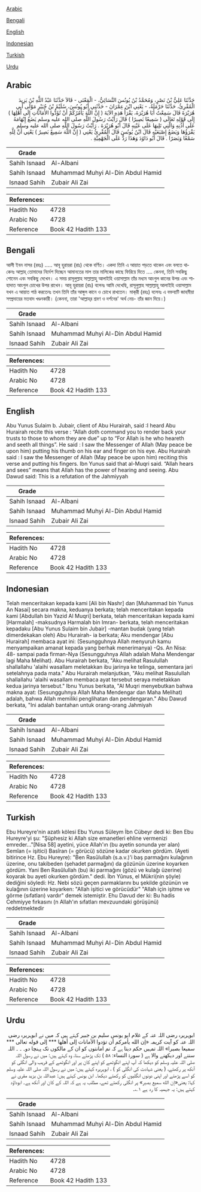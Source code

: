 [Arabic](#arabic)

[Bengali](#bengali)

[English](#english)

[Indonesian](#indonesian)

[Turkish](#turkish)

[Urdu](#urdu)

## Arabic


<div dir="rtl" lang="ar" style={{fontSize:'larger',backgroundColor:'#f8f9fa',padding:20}}>
حَدَّثَنَا عَلِيُّ بْنُ نَصْرٍ، وَمُحَمَّدُ بْنُ يُونُسَ النَّسَائِيُّ، - الْمَعْنَى - قَالاَ حَدَّثَنَا عَبْدُ اللَّهِ بْنُ يَزِيدَ الْمُقْرِئُ، حَدَّثَنَا حَرْمَلَةُ، - يَعْنِي ابْنَ عِمْرَانَ - حَدَّثَنِي أَبُو يُونُسَ، سُلَيْمُ بْنُ جُبَيْرٍ مَوْلَى أَبِي هُرَيْرَةَ قَالَ سَمِعْتُ أَبَا هُرَيْرَةَ، يَقْرَأُ هَذِهِ الآيَةَ ‏(‏ إِنَّ اللَّهَ يَأْمُرُكُمْ أَنْ تُؤَدُّوا الأَمَانَاتِ إِلَى أَهْلِهَا ‏)‏ إِلَى قَوْلِهِ تَعَالَى ‏(‏ سَمِيعًا بَصِيرًا ‏)‏ قَالَ رَأَيْتُ رَسُولَ اللَّهِ صلى الله عليه وسلم يَضَعُ إِبْهَامَهُ عَلَى أُذُنِهِ وَالَّتِي تَلِيهَا عَلَى عَيْنِهِ قَالَ أَبُو هُرَيْرَةَ ‏.‏ رَأَيْتُ رَسُولَ اللَّهِ صلى الله عليه وسلم يَقْرَؤُهَا وَيَضَعُ إِصْبَعَيْهِ قَالَ ابْنُ يُونُسَ قَالَ الْمُقْرِئُ يَعْنِي ‏(‏ إِنَّ اللَّهَ سَمِيعٌ بَصِيرٌ ‏)‏ يَعْنِي أَنَّ لِلَّهِ سَمْعًا وَبَصَرًا ‏.‏ قَالَ أَبُو دَاوُدَ وَهَذَا رَدٌّ عَلَى الْجَهْمِيَّةِ ‏.‏
</div>
<div style={{backgroundColor:'#f8f9fa',padding:20, marginBottom: 10}}><table> <thead> <tr> <th>Grade</th> <th></th> </tr> </thead> <tbody> <tr><td>Sahih Isnaad</td><td>Al-Albani</td></tr><tr><td>Sahih Isnaad</td><td>Muhammad Muhyi Al-Din Abdul Hamid</td></tr><tr><td>Isnaad Sahih</td><td>Zubair Ali Zai</td></tr></tbody></table><table> <thead> <tr> <th>References:</th> <th></th> </tr> </thead> <tbody><tr><td>Hadith No</td><td>4728</td></tr><tr><td>Arabic No</td><td>4728</td></tr><tr><td>Reference</td><td>Book 42 Hadith 133</td></tr></tbody></table></div>

## Bengali


<div dir="ltr" lang="bn" style={{fontSize:'larger',backgroundColor:'#f8f9fa',padding:20}}>
আলী ইবন নাসর (রহঃ) ..... আবূ হুরায়রা (রাঃ) থেকে বর্ণিত। একদা তিনি এ আয়াত পড়তে থাকেন এবং বলতে থাকেনঃ আল্লাহ্‌ তোমাদের নির্দেশ দিচ্ছেন আমানতের মাল তার মালিকের কাছে ফিরিয়ে দিতে .... কেননা, তিনি সবকিছু শোনেন এবং সবকিছু দেখেন। এ সময় রাসূলুল্লাহ সাল্লাল্লাহু আলাইহি ওয়াসাল্লাম তাঁর মধ্যম আংগুল কানের উপর এবং শাহাদাত আংগুল চোখের উপর রাখেন। আবূ হুরায়রা (রাঃ) বলেনঃ আমি দেখেছি, রাসূলুল্লাহ সাল্লাল্লাহু আলাইহি ওয়াসাল্লাম যখন এ আয়াত পাঠ করতেনঃ তখন তিনি তাঁর আঙ্গুল কানে ও চোখে রাখতেন। মাক্‌রী (রহঃ) বলেনঃ এ বক্তব্যটি জাহমীয়া সম্প্রদায়ের মতবাদ খণ্ডনকারী। (কেননা, তারা 'আল্লাহ্‌র শ্রবণ ও দর্শনের' অর্থ নেয়- তাঁর জ্ঞান দিয়ে।)
</div>
<div style={{backgroundColor:'#f8f9fa',padding:20, marginBottom: 10}}><table> <thead> <tr> <th>Grade</th> <th></th> </tr> </thead> <tbody> <tr><td>Sahih Isnaad</td><td>Al-Albani</td></tr><tr><td>Sahih Isnaad</td><td>Muhammad Muhyi Al-Din Abdul Hamid</td></tr><tr><td>Isnaad Sahih</td><td>Zubair Ali Zai</td></tr></tbody></table><table> <thead> <tr> <th>References:</th> <th></th> </tr> </thead> <tbody><tr><td>Hadith No</td><td>4728</td></tr><tr><td>Arabic No</td><td>4728</td></tr><tr><td>Reference</td><td>Book 42 Hadith 133</td></tr></tbody></table></div>

## English


<div dir="ltr" lang="en" style={{fontSize:'larger',backgroundColor:'#f8f9fa',padding:20}}>
Abu Yunus Sulaim b. Jubair, client of Abu Hurairah, said :I heard Abu Hurairah recite this verse : “Allah doth command you to render back your trusts to those to whom they are due” up to “For Allah is he who heareth and seeth all things”. He said : I saw the Messenger of Allah (May peace be upon him) putting his thumb on his ear and finger on his eye. Abu Hurairah said : I saw the Messenger of Allah (May peace be upon him) reciting this verse and putting his fingers. Ibn Yunus said that al-Muqri said. “Allah hears and sees” means that Allah has the power of hearing and seeing. Abu Dawud said: This is a refutation of the Jahmiyyah
</div>
<div style={{backgroundColor:'#f8f9fa',padding:20, marginBottom: 10}}><table> <thead> <tr> <th>Grade</th> <th></th> </tr> </thead> <tbody> <tr><td>Sahih Isnaad</td><td>Al-Albani</td></tr><tr><td>Sahih Isnaad</td><td>Muhammad Muhyi Al-Din Abdul Hamid</td></tr><tr><td>Isnaad Sahih</td><td>Zubair Ali Zai</td></tr></tbody></table><table> <thead> <tr> <th>References:</th> <th></th> </tr> </thead> <tbody><tr><td>Hadith No</td><td>4728</td></tr><tr><td>Arabic No</td><td>4728</td></tr><tr><td>Reference</td><td>Book 42 Hadith 133</td></tr></tbody></table></div>

## Indonesian


<div dir="ltr" lang="id" style={{fontSize:'larger',backgroundColor:'#f8f9fa',padding:20}}>
Telah menceritakan kepada kami [Ali bin Nashr] dan [Muhammad bin Yunus An Nasai] secara makna, keduanya berkata; telah menceritakan kepada kami [Abdullah bin Yazid Al Muqri] berkata, telah menceritakan kepada kami [Harmalah] -maksudnya Harmalah bin Imran- berkata, telah menceritakan kepadaku [Abu Yunus Sulaim bin Jubair] -mantan budak (yang telah dimerdekakan oleh) Abu Hurairah- ia berkata; Aku mendengar [Abu Hurairah] membaca ayat ini: (Sesungguhnya Allah menyuruh kamu menyampaikan amanat kepada yang berhak menerimanya) -Qs. An Nisa: 48- sampai pada firman-Nya (Sesungguhnya Allah adalah Maha Mendengar lagi Maha Melihat). Abu Hurairah berkata, "Aku melihat Rasulullah shallallahu 'alaihi wasallam meletakkan ibu jarinya ke telinga, sementara jari setelahnya pada mata." Abu Hurairah melanjutkan, "Aku melihat Rasulullah shallallahu 'alaihi wasallam membaca ayat tersebut seraya meletakkan kedua jarinya tersebut." Ibnu Yunus berkata, "Al Muqri menyebutkan bahwa makna ayat: (Sesungguhnya Allah Maha Mendengar dan Maha Melihat) adalah, bahwa Allah memiliki penglihatan dan pendengaran." Abu Dawud berkata, "Ini adalah bantahan untuk orang-orang Jahmiyah
</div>
<div style={{backgroundColor:'#f8f9fa',padding:20, marginBottom: 10}}><table> <thead> <tr> <th>Grade</th> <th></th> </tr> </thead> <tbody> <tr><td>Sahih Isnaad</td><td>Al-Albani</td></tr><tr><td>Sahih Isnaad</td><td>Muhammad Muhyi Al-Din Abdul Hamid</td></tr><tr><td>Isnaad Sahih</td><td>Zubair Ali Zai</td></tr></tbody></table><table> <thead> <tr> <th>References:</th> <th></th> </tr> </thead> <tbody><tr><td>Hadith No</td><td>4728</td></tr><tr><td>Arabic No</td><td>4728</td></tr><tr><td>Reference</td><td>Book 42 Hadith 133</td></tr></tbody></table></div>

## Turkish


<div dir="ltr" lang="tr" style={{fontSize:'larger',backgroundColor:'#f8f9fa',padding:20}}>
Ebu Hureyre'nin azatlı kölesi Ebu Yunus Süleym İbn Cübeyr dedi ki: Ben Ebu Hureyre'yi şu: "Şüphesiz ki Allah size emanetleri ehline vermenizi emreder..."[Nisa 58] ayetini, yüce Allah'ın (bu ayetin sonunda yer alan) Semîan (= işitici) Basîran (= görücü) sözüne kadar okurken gördüm. (Ayeti bitirince Hz. Ebu Hureyre): "Ben Rasûlullah (s.a.v.)'i baş parmağını kulağının üzerine, onu takibeden (şehadet parmağını) da gözünün üzerine koyarken gördüm. Yani Ben Rasûlullah (bu) iki parmağını (gözü ve kulağı üzerine) koyarak bu ayeti okurken gördüm." dedi. İbn Yûnus, el Mükri(nin şöyle) dediğini söyledi: Hz. Nebi sözü geçen parmaklarını bu şekilde gözünün ve kulağının üzerine koyarken: "Allah işitici ve görücüdür" "Allah için işitme ve görme (sıfatları) vardır" demek istemiştir. Ehu Davud der ki: Bu hadis Cehmiyye fırkasını (n Allah'ın sıfatları mevzuundaki görüşünü) reddetmektedir
</div>
<div style={{backgroundColor:'#f8f9fa',padding:20, marginBottom: 10}}><table> <thead> <tr> <th>Grade</th> <th></th> </tr> </thead> <tbody> <tr><td>Sahih Isnaad</td><td>Al-Albani</td></tr><tr><td>Sahih Isnaad</td><td>Muhammad Muhyi Al-Din Abdul Hamid</td></tr><tr><td>Isnaad Sahih</td><td>Zubair Ali Zai</td></tr></tbody></table><table> <thead> <tr> <th>References:</th> <th></th> </tr> </thead> <tbody><tr><td>Hadith No</td><td>4728</td></tr><tr><td>Arabic No</td><td>4728</td></tr><tr><td>Reference</td><td>Book 42 Hadith 133</td></tr></tbody></table></div>

## Urdu


<div dir="rtl" lang="ur" style={{fontSize:'larger',backgroundColor:'#f8f9fa',padding:20}}>
ابوہریرہ رضی اللہ عنہ کے غلام ابو یونس سلیم بن جبیر کہتے ہیں کہ میں نے ابوہریرہ رضی اللہ عنہ کو آیت کریمہ «إن الله يأمركم أن تؤدوا الأمانات إلى أهلها *** إلى قوله تعالى *** سميعا بصيرا» اللہ تمہیں حکم دیتا ہے کہ تم امانتوں کو ان کے مالکوں تک پہنچا دو۔ ۔ ۔ اللہ سننے اور دیکھنے والا ہے ( سورۃ النساء: ۵۸ ) تک پڑھتے سنا، وہ کہتے ہیں: میں نے رسول اللہ صلی اللہ علیہ وسلم کو دیکھا کہ آپ اپنے انگوٹھے کو اپنے کان پر اور انگوٹھے کے قریب والی انگلی کو آنکھ پر رکھتے، ( یعنی شہادت کی انگلی کو ) ، ابوہریرہ کہتے ہیں: میں نے رسول اللہ صلی اللہ علیہ وسلم کو اسے پڑھتے اور اپنی دونوں انگلیوں کو رکھتے دیکھا۔ ابن یونس کہتے ہیں: عبداللہ بن یزید مقری نے کہا: یعنی«إن الله سميع بصير‏» پر انگلی رکھتے تھے، مطلب یہ ہے کہ اللہ کے کان اور آنکھ ہے۔ ابوداؤد کہتے ہیں: یہ جہمیہ کا رد ہے ۱؎۔
</div>
<div style={{backgroundColor:'#f8f9fa',padding:20, marginBottom: 10}}><table> <thead> <tr> <th>Grade</th> <th></th> </tr> </thead> <tbody> <tr><td>Sahih Isnaad</td><td>Al-Albani</td></tr><tr><td>Sahih Isnaad</td><td>Muhammad Muhyi Al-Din Abdul Hamid</td></tr><tr><td>Isnaad Sahih</td><td>Zubair Ali Zai</td></tr></tbody></table><table> <thead> <tr> <th>References:</th> <th></th> </tr> </thead> <tbody><tr><td>Hadith No</td><td>4728</td></tr><tr><td>Arabic No</td><td>4728</td></tr><tr><td>Reference</td><td>Book 42 Hadith 133</td></tr></tbody></table></div>